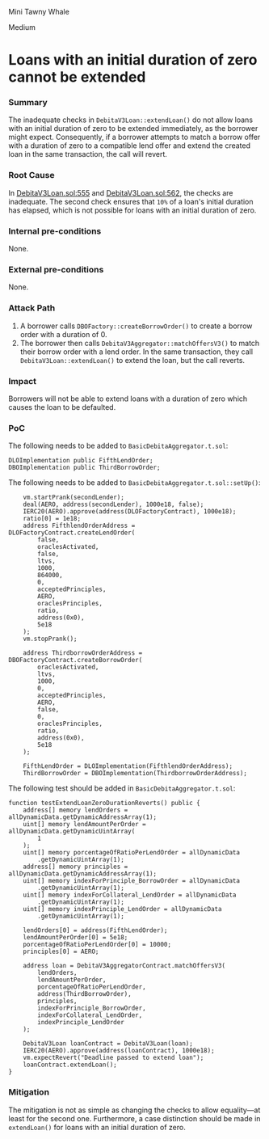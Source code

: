 Mini Tawny Whale

Medium

# Loans with an initial duration of zero cannot be extended

### Summary

The inadequate checks in `DebitaV3Loan::extendLoan()` do not allow loans with an initial duration of zero to be extended immediately, as the borrower might expect. Consequently, if a borrower attempts to match a borrow offer with a duration of zero to a compatible lend offer and extend the created loan in the same transaction, the call will revert.

### Root Cause

In [DebitaV3Loan.sol:555](https://github.com/sherlock-audit/2024-11-debita-finance-v3/blob/1465ba6884c4cc44f7fc28e51f792db346ab1e33/Debita-V3-Contracts/contracts/DebitaV3Loan.sol#L555) and [DebitaV3Loan.sol:562](https://github.com/sherlock-audit/2024-11-debita-finance-v3/blob/1465ba6884c4cc44f7fc28e51f792db346ab1e33/Debita-V3-Contracts/contracts/DebitaV3Loan.sol#L562), the checks are inadequate. The second check ensures that `10%` of a loan's initial duration has elapsed, which is not possible for loans with an initial duration of zero.

### Internal pre-conditions

None.

### External pre-conditions

None.

### Attack Path

1. A borrower calls `DBOFactory::createBorrowOrder()` to create a borrow order with a duration of 0.
2. The borrower then calls `DebitaV3Aggregator::matchOffersV3()` to match their borrow order with a lend order. In the same transaction, they call `DebitaV3Loan::extendLoan()` to extend the loan, but the call reverts.

### Impact

Borrowers will not be able to extend loans with a duration of zero which causes the loan to be defaulted.

### PoC

The following needs to be added to `BasicDebitaAggregator.t.sol`:
```solidity
DLOImplementation public FifthLendOrder;
DBOImplementation public ThirdBorrowOrder;
```

The following needs to be added to `BasicDebitaAggregator.t.sol::setUp()`:
```solidity
    vm.startPrank(secondLender);
    deal(AERO, address(secondLender), 1000e18, false);
    IERC20(AERO).approve(address(DLOFactoryContract), 1000e18);
    ratio[0] = 1e18;
    address FifthlendOrderAddress = DLOFactoryContract.createLendOrder(
        false,
        oraclesActivated,
        false,
        ltvs,
        1000,
        864000,
        0,
        acceptedPrinciples,
        AERO,
        oraclesPrinciples,
        ratio,
        address(0x0),
        5e18
    );
    vm.stopPrank();

    address ThirdborrowOrderAddress = DBOFactoryContract.createBorrowOrder(
        oraclesActivated,
        ltvs,
        1000,
        0,
        acceptedPrinciples,
        AERO,
        false,
        0,
        oraclesPrinciples,
        ratio,
        address(0x0),
        5e18
    );

    FifthLendOrder = DLOImplementation(FifthlendOrderAddress);
    ThirdBorrowOrder = DBOImplementation(ThirdborrowOrderAddress);
```

The following test should be added in `BasicDebitaAggregator.t.sol`:
```solidity
function testExtendLoanZeroDurationReverts() public {
    address[] memory lendOrders = allDynamicData.getDynamicAddressArray(1);
    uint[] memory lendAmountPerOrder = allDynamicData.getDynamicUintArray(
        1
    );
    uint[] memory porcentageOfRatioPerLendOrder = allDynamicData
        .getDynamicUintArray(1);
    address[] memory principles = allDynamicData.getDynamicAddressArray(1);
    uint[] memory indexForPrinciple_BorrowOrder = allDynamicData
        .getDynamicUintArray(1);
    uint[] memory indexForCollateral_LendOrder = allDynamicData
        .getDynamicUintArray(1);
    uint[] memory indexPrinciple_LendOrder = allDynamicData
        .getDynamicUintArray(1);

    lendOrders[0] = address(FifthLendOrder);
    lendAmountPerOrder[0] = 5e18;
    porcentageOfRatioPerLendOrder[0] = 10000;
    principles[0] = AERO;

    address loan = DebitaV3AggregatorContract.matchOffersV3(
        lendOrders,
        lendAmountPerOrder,
        porcentageOfRatioPerLendOrder,
        address(ThirdBorrowOrder),
        principles,
        indexForPrinciple_BorrowOrder,
        indexForCollateral_LendOrder,
        indexPrinciple_LendOrder
    );

    DebitaV3Loan loanContract = DebitaV3Loan(loan);
    IERC20(AERO).approve(address(loanContract), 1000e18);
    vm.expectRevert("Deadline passed to extend loan");
    loanContract.extendLoan();
}
```

### Mitigation

The mitigation is not as simple as changing the checks to allow equality—at least for the second one. Furthermore, a case distinction should be made in `extendLoan()` for loans with an initial duration of zero.